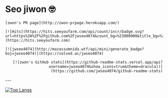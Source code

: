# Seo jiwon 🤓

<div align="center">
  <div align="left">

    [zwon's PR page](http://zwon-prpage.herokuapp.com/)

    [![Hits](https://hits.seeyoufarm.com/api/count/incr/badge.svg?url=https%3A%2F%2Fgithub.com%2Fjwseo4074&count_bg=%23000000&title_bg=%23555555&icon=&icon_color=%23E7E7E7&title=Github&edge_flat=false)](https://hits.seeyoufarm.com)

    [![jwseo4074](http://mazassumnida.wtf/api/mini/generate_badge?boj=jwseo4074)](https://solved.ac/jwseo4074)

  </div>
  <div align="right">

    [![zwon's GitHub stats](https://github-readme-stats.vercel.app/api?username=jwseo4074&show_icons=true&theme=dracula))](https://github.com/jwseo4074/github-readme-stats)

  </div>
</div>
---

[![Top Langs](https://github-readme-stats.vercel.app/api/top-langs/?username=jwseo4074&layout=compact)](https://github.com/jwseo4074/github-readme-stats)

